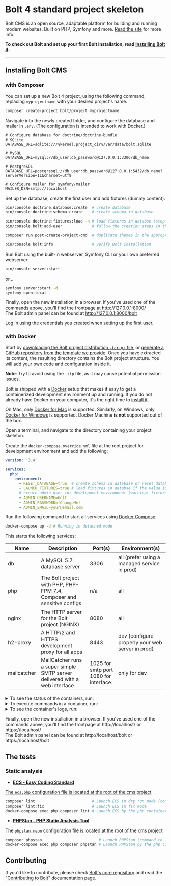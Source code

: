 Bolt 4 standard project skeleton
================================

Bolt CMS is an open source, adaptable platform for building and running modern websites. Built on PHP, Symfony and more. [Read the site](https://boltcms.io) for more info. 

**To check out Bolt and set up your first Bolt installation, read [Installing Bolt 4][installation].** 

---

## Installing Bolt CMS

### with Composer

You can set up a new Bolt 4 project, using the following command, replacing `myprojectname` with your desired project's name.

```bash
composer create-project bolt/project myprojectname
```

Navigate into the newly created folder, and configure the database and mailer in `.env`. (The configuration is intended to work with Docker.)

```dotenv
# Configure database for doctrine/doctrine-bundle
# SQLite
DATABASE_URL=sqlite:///%kernel.project_dir%/var/data/bolt.sqlite

# MySQL
DATABASE_URL=mysql://db_user:db_password@127.0.0.1:3306/db_name

# PostgreSQL
DATABASE_URL=postgresql://db_user:db_password@127.0.0.1:5432/db_name?serverVersion=11&charset=utf8

# Configure mailer for symfony/mailer
MAILER_DSN=smtp://localhost
```

Set up the database, create the first user and add fixtures (dummy content):

```bash
bin/console doctrine:database:create  # create database
bin/console doctrine:schema:create    # create schema in database

bin/console doctrine:fixtures:load -n # load fixtures in databse (step not compulsory)
bin/console bolt:add-user             # follow the creation steps in the console (warning: fixtures already created an admin user)

composer run post-create-project-cmd  # duplicate themes in the appropriate folder

bin/console bolt:info                 # verify Bolt installation
```

Run Bolt using the built-in webserver, Symfony CLI or your own preferred webserver:

```bash
bin/console server:start
```

or…

```bash
symfony server:start -d
symfony open:local
```

Finally, open the new installation in a browser. If you've used one of the commands above, you'll find the frontpage at http://127.0.0.1:8000/ \
The Bolt admin panel can be found at http://127.0.0.1:8000/bolt

Log in using the credentials you created when setting up the first user.

### with Docker

Start by [downloading the Bolt project distribution `.tar.gz` file](https://github.com/bolt/project/releases/latest), or [generate a GitHub repository from the template we provide](https://github.com/bolt/project/generate).
Once you have extracted its content, the resulting directory contains the Bolt project structure. You will add your own code and configuration inside it.

**Note**: Try to avoid using the `.zip` file, as it may cause potential permission issues.

Bolt is shipped with a [Docker](https://docker.com) setup that makes it easy to get a containerized development environment up and running. If you do not already have Docker on your computer, it's the right time to [install it](https://docs.docker.com/get-docker/).

On Mac, only [Docker for Mac](https://docs.docker.com/docker-for-mac/) is supported.
Similarly, on Windows, only [Docker for Windows](https://docs.docker.com/docker-for-windows/) is supported. Docker Machine **is not** supported out of the box.

Open a terminal, and navigate to the directory containing your project skeleton.

Create the `docker-compose.override.yml` file at the root project for development environment and add the following:

```yaml
version: '3.4'

services:
  php:
    environment:
      - RESET_DATABASE=true  # create schema in database or reset database if the value is "true"
      - LAUNCH_FIXTURES=true # load fixtures in databse if the value is "true"
      # create admin user for development environment (warning: fixtures already created an admin user)
      - ADMIN_USERNAME=bolt
      - ADMIN_PASSWORD=!ChangeMe!
      - ADMIN_EMAIL=your@email.com
```

Run the following command to start all services using [Docker Compose](https://docs.docker.com/compose/):

```bash
docker-compose up -d # Running in detached mode
```

This starts the following services:

| Name        | Description                                                                | Port(s)            | Environment(s)                                   |
|-------------|----------------------------------------------------------------------------|--------------------|--------------------------------------------------|
| db          | A MySQL 5.7 database server                                                | 3306               | all (prefer using a managed service in prod)     |
| php         | The Bolt project with PHP, PHP-FPM 7.4, Composer and sensitive configs     | n/a                | all                                              |
| nginx       | The HTTP server for the Bolt project (NGINX)                               | 8080               | all                                              |
| h2-proxy    | A HTTP/2 and HTTPS development proxy for all apps                          | 8443               | dev (configure properly your web server in prod) |
| mailcatcher | MailCatcher runs a super simple SMTP server delivered with a web interface | 1025 for smtp port<br/>1080 for interface    | only for dev           |

<details>
  <summary>To see the status of the containers, run:</summary>

  ```bash
  docker-compose ps
  ```
</details>

<details>
  <summary>To execute commands in a container, run:</summary>

  ```bash
  docker-compose exec <container name> <command>

  docker-compose exec php sh # To enter the container directly, you will be placed at the root of the project

  docker-compose exec php bin/concole bolt:add-user # follow the creation steps in the console (warning: fixtures already created an admin user)
  ```
</details>

<details>
  <summary>To see the container's logs, run:</summary>

  ```bash
  docker-compose logs        # display the logs of all containers
  docker-compose logs -f     # same but follow the logs
  docker-compose logs -f php # follow the logs for one container
  ```
</details>

Finally, open the new installation in a browser. If you've used one of the commands above, you'll find the frontpage at http://localhost/ or https://localhost/ \
The Bolt admin panel can be found at http://localhost/bolt or https://localhost/bolt

## The tests

### Static analysis
- [**ECS - Easy Coding Standard**](https://github.com/symplify/easy-coding-standard)

[The `ecs.php` configuration file is located at the root of the cms project](./ecs.php)

```bash
composer lint                         # Launch ECS in dry run mode (command to launch in a Continuous Integration)
composer lint:fix                     # Launch ECS in fix mode
docker-compose exec php composer lint # Launch ECS by the php container
```

- [**PHPStan - PHP Static Analysis Tool**](https://github.com/phpstan/phpstan)

[The `phpstan.neon` configuration file is located at the root of the cms project](./phpstan.neon)

```bash
composer phpstan                         # Launch PHPStan (command to launch in a Continuous Integration)
docker-compose exec php composer phpstan # Launch PHPStan by the php container
```


## Contributing

If you'd like to contribute, please check [Bolt's core repository](https://github.com/bolt/core/blob/master/CONTRIBUTING.md) 
and read the ["Contributing to Bolt"](https://docs.bolt.cm/4.0/other/contributing) documentation page.

[installation]: https://docs.bolt.cm/installation
